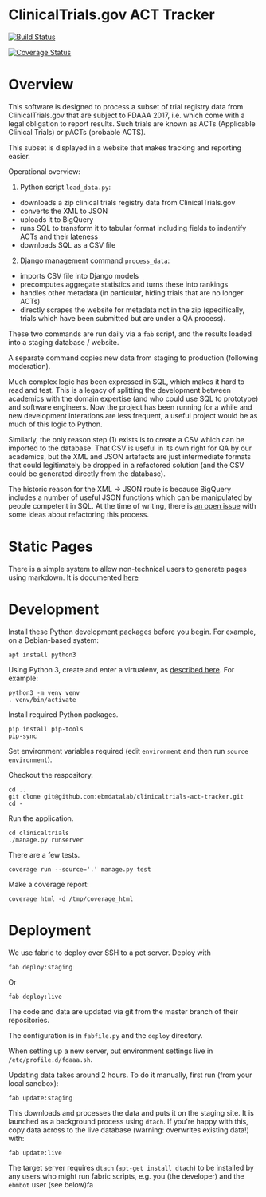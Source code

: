 # ClinicalTrials.gov ACT Tracker

[![Build Status](https://travis-ci.org/ebmdatalab/clinicaltrials-act-tracker.svg?branch=master)](https://travis-ci.org/ebmdatalab/clinicaltrials-act-tracker)

[![Coverage Status](https://coveralls.io/repos/github/ebmdatalab/clinicaltrials-act-tracker/badge.svg?branch=master)](https://coveralls.io/github/ebmdatalab/clinicaltrials-act-tracker?branch=master)



Overview
========

This software is designed to process a subset of trial registry data
from ClinicalTrials.gov that are subject to FDAAA 2017, i.e. which
come with a legal obligation to report results.  Such trials are known
as ACTs (Applicable Clinical Trials) or pACTs (probable ACTS).

This subset is displayed in a website that makes tracking and
reporting easier.

Operational overview:

1. Python script `load_data.py`:
 * downloads a zip clinical trials registry data from ClinicalTrials.gov
 * converts the XML to JSON
 * uploads it to BigQuery
 * runs SQL to transform it to tabular format including fields to
   indentify ACTs and their lateness
 * downloads SQL as a CSV file

2. Django management command `process_data`:
  * imports CSV file into Django models
  * precomputes aggregate statistics and turns these into rankings
  * handles other metadata (in particular, hiding trials that are no
    longer ACTs)
  * directly scrapes the website for metadata not in the zip
    (specifically, trials which have been submitted but are under a QA
    process).

These two commands are run daily via a `fab` script, and the results
loaded into a staging database / website.

A separate command copies new data from staging to production
(following moderation).

Much complex logic has been expressed in SQL, which makes it hard to read
and test.  This is a legacy of splitting the development between
academics with the domain expertise (and who could use SQL to
prototype) and software engineers.  Now the project has been running
for a while and new development interations are less frequent, a useful
project would be as much of this logic to Python.

Similarly, the only reason step (1) exists is to create a CSV which
can be imported to the database.  That CSV is useful in its own right
for QA by our academics, but the XML and JSON artefacts are just
intermediate formats that could legitimately be dropped in a
refactored solution (and the CSV could be generated directly from the
database).

The historic reason for the XML -> JSON route is because BigQuery
includes a number of useful JSON functions which can be manipulated by
people competent in SQL. At the time of writing, there
is [an open issue](https://github.com/ebmdatalab/clinicaltrials-act-tracker/issues/121) with
some ideas about refactoring this process.

Static Pages
============

There is a simple system to allow non-technical users to generate pages using markdown. It is documented [here](../master/clinicaltrials/frontend/pages/readme.md)

Development
===========

Install these Python development packages before you begin. For
example, on a Debian-based system:

```
apt install python3
```

Using Python 3, create and enter a virtualenv, as [described
here](https://docs.djangoproject.com/en/1.10/intro/contributing/).
For example:

    python3 -m venv venv
    . venv/bin/activate

Install required Python packages.

    pip install pip-tools
    pip-sync

Set environment variables required (edit `environment` and then run `source environment`).


Checkout the respository.

    cd ..
    git clone git@github.com:ebmdatalab/clinicaltrials-act-tracker.git
    cd -

Run the application.

    cd clinicaltrials
    ./manage.py runserver

There are a few tests.

    coverage run --source='.' manage.py test

Make a coverage report:

    coverage html -d /tmp/coverage_html

Deployment
==========

We use fabric to deploy over SSH to a pet server.  Deploy with

    fab deploy:staging

Or

    fab deploy:live

The code and data are updated via git from the master branch
of their repositories.

The configuration is in `fabfile.py` and the `deploy` directory.

When setting up a new server, put environment settings live in
`/etc/profile.d/fdaaa.sh`.

Updating data takes around 2 hours. To do it manually, first run (from
your local sandbox):

    fab update:staging

This downloads and processes the data and puts it on the staging site.
It is launched as a background process using `dtach`. If you're happy
with this, copy data across to the live database (warning: overwrites
existing data!) with:

    fab update:live

The target server
requires `dtach` (`apt-get install dtach`) to be installed by any users who
might run fabric scripts, e.g. you (the developer) and the `ebmbot`
user (see below)fa
